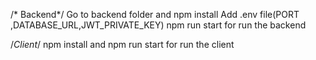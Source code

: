 /* Backend*/
Go to backend folder and npm install
Add .env file(PORT ,DATABASE_URL,JWT_PRIVATE_KEY)
npm run start for run the backend


/*Client*/
npm install and npm run start for run the  client
